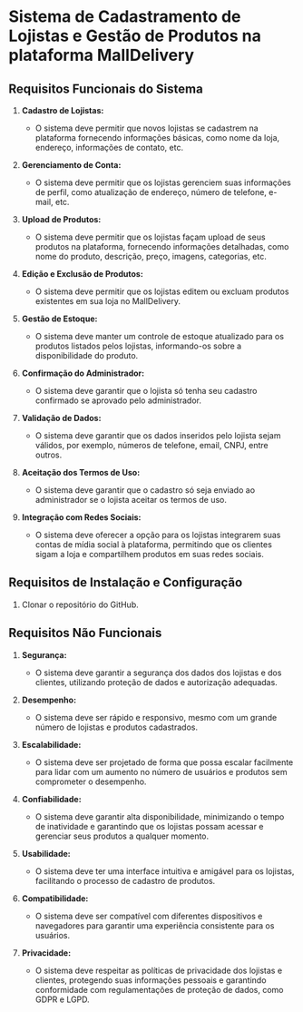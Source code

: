# Sistema de Cadastramento de Lojistas e Gestão de Produtos na plataforma MallDelivery

## Requisitos Funcionais do Sistema

1. **Cadastro de Lojistas:**
   - O sistema deve permitir que novos lojistas se cadastrem na plataforma fornecendo informações básicas, como nome da loja, endereço, informações de contato, etc.

2. **Gerenciamento de Conta:**
   - O sistema deve permitir que os lojistas gerenciem suas informações de perfil, como atualização de endereço, número de telefone, e-mail, etc.

3. **Upload de Produtos:**
   - O sistema deve permitir que os lojistas façam upload de seus produtos na plataforma, fornecendo informações detalhadas, como nome do produto, descrição, preço, imagens, categorias, etc.

4. **Edição e Exclusão de Produtos:**
   - O sistema deve permitir que os lojistas editem ou excluam produtos existentes em sua loja no MallDelivery.

5. **Gestão de Estoque:**
   - O sistema deve manter um controle de estoque atualizado para os produtos listados pelos lojistas, informando-os sobre a disponibilidade do produto.

6. **Confirmação do Administrador:**
   - O sistema deve garantir que o lojista só tenha seu cadastro confirmado se aprovado pelo administrador.

7. **Validação de Dados:**
   - O sistema deve garantir que os dados inseridos pelo lojista sejam válidos, por exemplo, números de telefone, email, CNPJ, entre outros.

8. **Aceitação dos Termos de Uso:**
   - O sistema deve garantir que o cadastro só seja enviado ao administrador se o lojista aceitar os termos de uso.

9. **Integração com Redes Sociais:**
   - O sistema deve oferecer a opção para os lojistas integrarem suas contas de mídia social à plataforma, permitindo que os clientes sigam a loja e compartilhem produtos em suas redes sociais.

## Requisitos de Instalação e Configuração

1. Clonar o repositório do GitHub.

## Requisitos Não Funcionais

1. **Segurança:**
   - O sistema deve garantir a segurança dos dados dos lojistas e dos clientes, utilizando proteção de dados e autorização adequadas.

2. **Desempenho:**
   - O sistema deve ser rápido e responsivo, mesmo com um grande número de lojistas e produtos cadastrados.

3. **Escalabilidade:**
   - O sistema deve ser projetado de forma que possa escalar facilmente para lidar com um aumento no número de usuários e produtos sem comprometer o desempenho.

4. **Confiabilidade:**
   - O sistema deve garantir alta disponibilidade, minimizando o tempo de inatividade e garantindo que os lojistas possam acessar e gerenciar seus produtos a qualquer momento.

5. **Usabilidade:**
   - O sistema deve ter uma interface intuitiva e amigável para os lojistas, facilitando o processo de cadastro de produtos.

6. **Compatibilidade:**
   - O sistema deve ser compatível com diferentes dispositivos e navegadores para garantir uma experiência consistente para os usuários.

7. **Privacidade:**
   - O sistema deve respeitar as políticas de privacidade dos lojistas e clientes, protegendo suas informações pessoais e garantindo conformidade com regulamentações de proteção de dados, como GDPR e LGPD.
